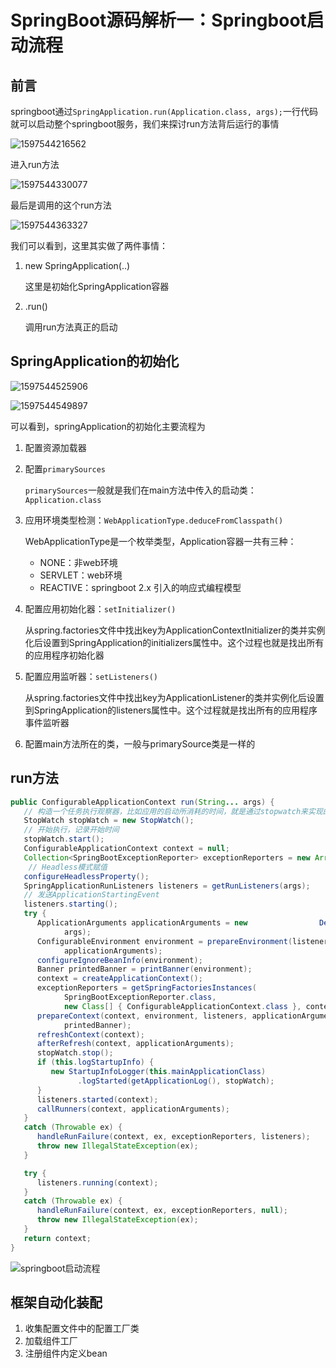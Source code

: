 # SpringBoot源码解析一：Springboot启动流程

## 前言

springboot通过`SpringApplication.run(Application.class, args);`一行代码就可以启动整个springboot服务，我们来探讨run方法背后运行的事情

![1597544216562](C:\Users\HP\AppData\Roaming\Typora\typora-user-images\1597544216562.png)

进入run方法

![1597544330077](C:\Users\HP\AppData\Roaming\Typora\typora-user-images\1597544330077.png)

最后是调用的这个run方法

![1597544363327](C:\Users\HP\AppData\Roaming\Typora\typora-user-images\1597544363327.png)

我们可以看到，这里其实做了两件事情：

1. new SpringApplication(..)

   这里是初始化SpringApplication容器

2. .run()

   调用run方法真正的启动

## SpringApplication的初始化

![1597544525906](C:\Users\HP\AppData\Roaming\Typora\typora-user-images\1597544525906.png)

![1597544549897](C:\Users\HP\AppData\Roaming\Typora\typora-user-images\1597544549897.png)

可以看到，springApplication的初始化主要流程为

1. 配置资源加载器

2. 配置`primarySources`

   `primarySources`一般就是我们在main方法中传入的启动类：`Application.class`

3. 应用环境类型检测：`WebApplicationType.deduceFromClasspath()`

   WebApplicationType是一个枚举类型，Application容器一共有三种：

   * NONE：非web环境
   * SERVLET：web环境
   * REACTIVE：springboot 2.x  引入的响应式编程模型

4. 配置应用初始化器：`setInitializer()`

   从spring.factories文件中找出key为ApplicationContextInitializer的类并实例化后设置到SpringApplication的initializers属性中。这个过程也就是找出所有的应用程序初始化器

5. 配置应用监听器：`setListeners()`

   从spring.factories文件中找出key为ApplicationListener的类并实例化后设置到SpringApplication的listeners属性中。这个过程就是找出所有的应用程序事件监听器  

6. 配置main方法所在的类，一般与primarySource类是一样的

## run方法

```java
public ConfigurableApplicationContext run(String... args) {
   // 构造一个任务执行观察器，比如应用的启动所消耗的时间，就是通过stopwatch来实现的
   StopWatch stopWatch = new StopWatch();
   // 开始执行，记录开始时间
   stopWatch.start();
   ConfigurableApplicationContext context = null;
   Collection<SpringBootExceptionReporter> exceptionReporters = new ArrayList<>();
    // Headless模式赋值
   configureHeadlessProperty();
   SpringApplicationRunListeners listeners = getRunListeners(args);
   // 发送ApplicationStartingEvent
   listeners.starting();
   try {
      ApplicationArguments applicationArguments = new 		         DefaultApplicationArguments(
            args);
      ConfigurableEnvironment environment = prepareEnvironment(listeners,
            applicationArguments);
      configureIgnoreBeanInfo(environment);
      Banner printedBanner = printBanner(environment);
      context = createApplicationContext();
      exceptionReporters = getSpringFactoriesInstances(
            SpringBootExceptionReporter.class,
            new Class[] { ConfigurableApplicationContext.class }, context);
      prepareContext(context, environment, listeners, applicationArguments,
            printedBanner);
      refreshContext(context);
      afterRefresh(context, applicationArguments);
      stopWatch.stop();
      if (this.logStartupInfo) {
         new StartupInfoLogger(this.mainApplicationClass)
               .logStarted(getApplicationLog(), stopWatch);
      }
      listeners.started(context);
      callRunners(context, applicationArguments);
   }
   catch (Throwable ex) {
      handleRunFailure(context, ex, exceptionReporters, listeners);
      throw new IllegalStateException(ex);
   }

   try {
      listeners.running(context);
   }
   catch (Throwable ex) {
      handleRunFailure(context, ex, exceptionReporters, null);
      throw new IllegalStateException(ex);
   }
   return context;
}
```



 ![springboot启动流程](C:\Users\HP\Desktop\springboot启动流程.png)

## 框架自动化装配

1. 收集配置文件中的配置工厂类
2. 加载组件工厂
3. 注册组件内定义bean

